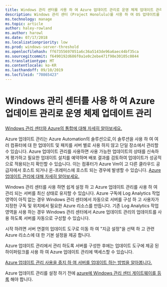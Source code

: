 ```yaml
---
title: Windows 관리 센터를 사용 하 여 Azure 업데이트 관리로 운영 체제 업데이트 관리
description: Windows 관리 센터 (Project Honolulu)를 사용 하 여 OS 업데이트를 관리 하는 Azure 업데이트 관리를 설정 합니다.
ms.technology: manage
ms.topic: article
author: haley-rowland
ms.author: harowl
ms.date: 07/17/2018
ms.localizationpriority: low
ms.prod: windows-server-threshold
ms.openlocfilehash: ff67355697051a6c36a5143de96a6aec44bf35ca
ms.sourcegitcommit: f6490192d686f0a1e0c2ebe471f98e30105c0844
ms.translationtype: MT
ms.contentlocale: ko-KR
ms.lasthandoff: 09/10/2019
ms.locfileid: "70865423"
---
```

# <a name="use-windows-admin-center-to-manage-operating-system-updates-with-azure-update-management"></a>Windows 관리 센터를 사용 하 여 Azure 업데이트 관리로 운영 체제 업데이트 관리

[Windows 관리 센터와 Azure의 통합에 대해 자세히 알아보세요.](../plan/azure-integration-options.md)

Azure 업데이트 관리는 Azure Automation의 솔루션으로,이 솔루션을 사용 하 여 여러 컴퓨터에 대 한 업데이트 및 패치를 서버 별로 사용 하지 않고 단일 장소에서 관리할 수 있습니다. Azure 업데이트 관리를 사용하면 사용 가능한 업데이트의 상태를 신속하게 평가하고 필요한 업데이트 설치를 예약하며 배포 결과를 검토하여 업데이트가 성공적으로 적용되는지 확인할 수 있습니다. 이는 컴퓨터가 Azure Vm이 고 다른 클라우드 공급자에서 호스트 되거나 온-프레미스에 호스트 되는 경우에 발생할 수 있습니다. [Azure 업데이트 관리에 대해 자세히 알아보세요.](https://docs.microsoft.com/azure/automation/automation-update-management)

Windows 관리 센터를 사용 하면 쉽게 설정 하 고 Azure 업데이트 관리를 사용 하 여 관리 되는 서버를 최신 상태로 유지할 수 있습니다. Azure 구독에 Log Analytics 작업 영역이 아직 없는 경우 Windows 관리 센터에서 자동으로 서버를 구성 하 고 사용자가 지정한 구독 및 위치에서 필요한 Azure 리소스를 만듭니다. 기존 Log Analytics 작업 영역을 사용 하는 경우 Windows 관리 센터에서 Azure 업데이트 관리의 업데이트를 사용 하도록 서버를 자동으로 구성할 수 있습니다.  

시작 하려면 서버 연결의 업데이트 도구로 이동 하 여 "지금 설정"을 선택 하 고 관련 Azure 리소스에 대 한 기본 설정을 제공 합니다. 

Azure 업데이트 관리에서 관리 하도록 서버를 구성한 후에는 업데이트 도구에 제공 된 하이퍼링크를 사용 하 여 Azure 업데이트 관리에 액세스할 수 있습니다. 

[Azure 업데이트 관리 사용을 중지 하 여 서버를 업데이트 하는 방법을 알아봅니다.](azure-monitor.md#disabling-monitoring)

Azure 업데이트 관리를 설정 하기 전에 [azure에 Windows 관리 센터 게이트웨이를 등록](../configure/azure-integration.md) 해야 합니다.


